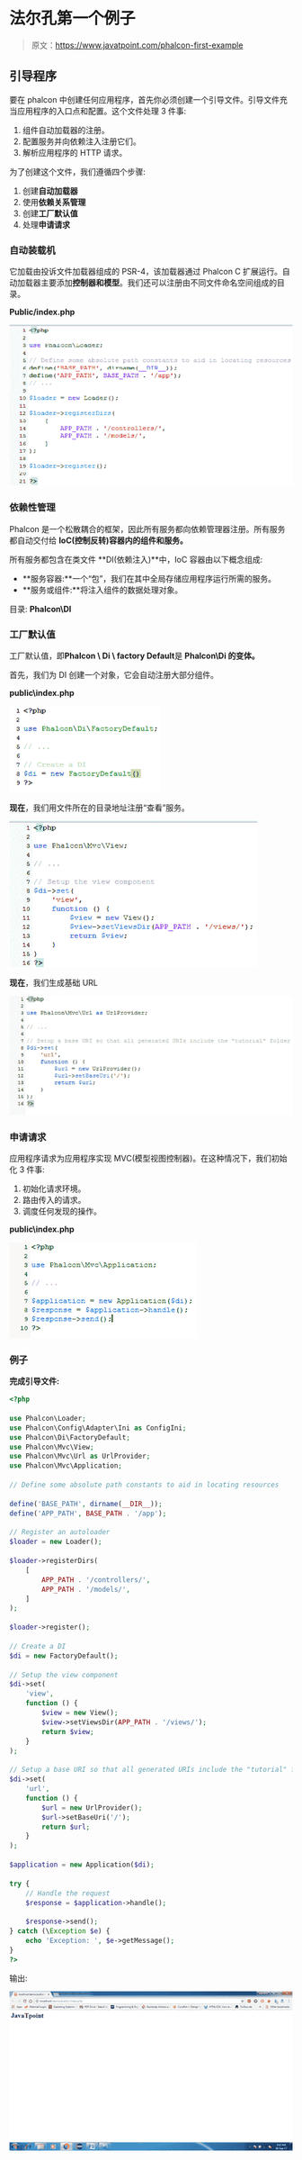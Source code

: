 # 法尔孔第一个例子

> 原文：<https://www.javatpoint.com/phalcon-first-example>

## 引导程序

要在 phalcon 中创建任何应用程序，首先你必须创建一个引导文件。引导文件充当应用程序的入口点和配置。这个文件处理 3 件事:

1.  组件自动加载器的注册。
2.  配置服务并向依赖注入注册它们。
3.  解析应用程序的 HTTP 请求。

为了创建这个文件，我们遵循四个步骤:

1.  创建**自动加载器**
2.  使用**依赖关系管理**
3.  创建**工厂默认值**
4.  处理**申请请求**

### 自动装载机

它加载由投诉文件加载器组成的 PSR-4，该加载器通过 Phalcon C 扩展运行。自动加载器主要添加**控制器和模型**。我们还可以注册由不同文件命名空间组成的目录。

**Public/index.php**

![Phalcon First Example 1](img/440c7e875cdb0c0f3bb659957864f7f3.png)

### 依赖性管理

Phalcon 是一个松散耦合的框架，因此所有服务都向依赖管理器注册。所有服务都自动交付给 **IoC(控制反转)容器内的组件和服务。**

所有服务都包含在类文件 **DI(依赖注入)**中，IoC 容器由以下概念组成:

*   **服务容器:**一个“包”，我们在其中全局存储应用程序运行所需的服务。
*   **服务或组件:**将注入组件的数据处理对象。

目录: **Phalcon\DI**

### 工厂默认值

工厂默认值，即**Phalcon \ Di \ factory Default**是 **Phalcon\Di 的变体。**

首先，我们为 DI 创建一个对象，它会自动注册大部分组件。

**public\index.php**

![Phalcon First Example 2](img/3e0761f464770cae4efe6111ddece4e3.png)

**现在**，我们用文件所在的目录地址注册“查看”服务。

![Phalcon First Example 3](img/30eb9ba46ea10924c99f4fa8d102a685.png)

**现在**，我们生成基础 URL

![Phalcon First Example 4](img/b4792d71dc0d57d145e92c42c5b8c8e2.png)

### 申请请求

应用程序请求为应用程序实现 MVC(模型视图控制器)。在这种情况下，我们初始化 3 件事:

1.  初始化请求环境。
2.  路由传入的请求。
3.  调度任何发现的操作。

**public\index.php**

![Phalcon First Example 5](img/55a30af8c170b86deb1315bd2c2c1aef.png)

### 例子

**完成引导文件:**

```php
<?php

use Phalcon\Loader;
use Phalcon\Config\Adapter\Ini as ConfigIni;
use Phalcon\Di\FactoryDefault;
use Phalcon\Mvc\View;
use Phalcon\Mvc\Url as UrlProvider;
use Phalcon\Mvc\Application;

// Define some absolute path constants to aid in locating resources

define('BASE_PATH', dirname(__DIR__));
define('APP_PATH', BASE_PATH . '/app');

// Register an autoloader
$loader = new Loader();

$loader->registerDirs(
    [
        APP_PATH . '/controllers/',
        APP_PATH . '/models/',
    ]
);

$loader->register();

// Create a DI
$di = new FactoryDefault();

// Setup the view component
$di->set(
    'view',
    function () {
        $view = new View();
        $view->setViewsDir(APP_PATH . '/views/');
        return $view;
    }
);

// Setup a base URI so that all generated URIs include the "tutorial" folder
$di->set(
    'url',
    function () {
        $url = new UrlProvider();
        $url->setBaseUri('/');
        return $url;
    }
);

$application = new Application($di);

try {
    // Handle the request
    $response = $application->handle();

    $response->send();
} catch (\Exception $e) {
    echo 'Exception: ', $e->getMessage();
}
?>

```

输出:

![Phalcon First Example 6](img/2eab0179e61664fca4f6a714daa4ae68.png)